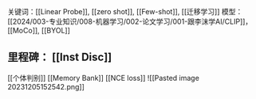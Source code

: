 
关键词：[[Linear Probe]], [[zero shot]], [[Few-shot]], [[迁移学习]]
模型：[[2024/003-专业知识/008-机器学习/002-论文学习/001-跟李沫学AI/CLIP]]，[[MoCo]], [[BYOL]]

## 里程碑： [[Inst Disc]]
[[个体判别]] [[Memory Bank]] [[NCE loss]]
![[Pasted image 20231205152542.png]]

